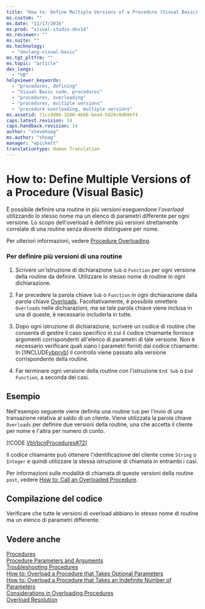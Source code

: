 ```yaml
---
title: "How to: Define Multiple Versions of a Procedure (Visual Basic) | Microsoft Docs"
ms.custom: ""
ms.date: "11/17/2016"
ms.prod: "visual-studio-dev14"
ms.reviewer: ""
ms.suite: ""
ms.technology: 
  - "devlang-visual-basic"
ms.tgt_pltfrm: ""
ms.topic: "article"
dev_langs: 
  - "VB"
helpviewer_keywords: 
  - "procedures, defining"
  - "Visual Basic code, procedures"
  - "procedures, overloading"
  - "procedures, multiple versions"
  - "procedure overloading, multiple versions"
ms.assetid: 71ccdd66-1b00-4b66-bee4-6926c0d696f4
caps.latest.revision: 14
caps.handback.revision: 14
author: "stevehoag"
ms.author: "shoag"
manager: "wpickett"
translationtype: Human Translation
---
```

# How to: Define Multiple Versions of a Procedure (Visual Basic)
È possibile definire una routine in più versioni eseguendone l'*overload* utilizzando lo stesso nome ma un elenco di parametri differente per ogni versione.  Lo scopo dell'overload è definire più versioni strettamente correlate di una routine senza doverle distinguere per nome.  
  
 Per ulteriori informazioni, vedere [Procedure Overloading](../../../../visual-basic/programming-guide/language-features/procedures/procedure-overloading.md).  
  
### Per definire più versioni di una routine  
  
1.  Scrivere un'istruzione di dichiarazione `Sub` o `Function` per ogni versione della routine da definire.  Utilizzare lo stesso nome di routine in ogni dichiarazione.  
  
2.  Far precedere la parola chiave `Sub` o `Function` in ogni dichiarazione dalla parola chiave [Overloads](../../../../visual-basic/language-reference/modifiers/overloads.md).  Facoltativamente, è possibile omettere `Overloads` nelle dichiarazioni, ma se tale parola chiave viene inclusa in una di queste, è necessario includerla in tutte.  
  
3.  Dopo ogni istruzione di dichiarazione, scrivere un codice di routine che consenta di gestire il caso specifico in cui il codice chiamante fornisce argomenti corrispondenti all'elenco di parametri di tale versione.  Non è necessario verificare quali siano i parametri forniti dal codice chiamante.  In [!INCLUDE[vbprvb](../../../../csharp/programming-guide/concepts/linq/includes/vbprvb_md.md)] il controllo viene passato alla versione corrispondente della routine.  
  
4.  Far terminare ogni versione della routine con l'istruzione `End Sub` o `End Function`, a seconda dei casi.  
  
## Esempio  
 Nell'esempio seguente viene definita una routine `Sub` per l'invio di una transazione relativa al saldo di un cliente.  Viene utilizzata la parola chiave `Overloads` per definire due versioni della routine, una che accetta il cliente per nome e l'altra per numero di conto.  
  
 [!CODE [VbVbcnProcedures#72](../CodeSnippet/VS_Snippets_VBCSharp/VbVbcnProcedures#72)]  
  
 Il codice chiamante può ottenere l'identificazione del cliente come `String` o `Integer` e quindi utilizzare la stessa istruzione di chiamata in entrambi i casi.  
  
 Per informazioni sulle modalità di chiamata di queste versioni della routine `post`, vedere [How to: Call an Overloaded Procedure](../../../../visual-basic/programming-guide/language-features/procedures/how-to-call-an-overloaded-procedure.md).  
  
## Compilazione del codice  
 Verificare che tutte le versioni di overload abbiano lo stesso nome di routine ma un elenco di parametri differente.  
  
## Vedere anche  
 [Procedures](../../../../visual-basic/programming-guide/language-features/procedures/index.md)   
 [Procedure Parameters and Arguments](../../../../visual-basic/programming-guide/language-features/procedures/procedure-parameters-and-arguments.md)   
 [Troubleshooting Procedures](../../../../visual-basic/programming-guide/language-features/procedures/troubleshooting-procedures.md)   
 [How to: Overload a Procedure that Takes Optional Parameters](../../../../visual-basic/programming-guide/language-features/procedures/how-to-overload-a-procedure-that-takes-optional-parameters.md)   
 [How to: Overload a Procedure that Takes an Indefinite Number of Parameters](../../../../visual-basic/programming-guide/language-features/procedures/how-to-overload-a-procedure-that-takes-an-indefinite-number-of-parameters.md)   
 [Considerations in Overloading Procedures](../../../../visual-basic/programming-guide/language-features/procedures/considerations-in-overloading-procedures.md)   
 [Overload Resolution](../../../../visual-basic/programming-guide/language-features/procedures/overload-resolution.md)
